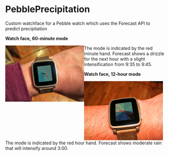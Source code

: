 # PebblePrecipitation

Custom watchface for a Pebble watch which uses the Forecast API to predict precipitation

**Watch face, 60-minute mode**

<img alt="Watch face 60-minute mode" src="https://raw.githubusercontent.com/rcgale/PebblePrecipitation/master/Watchface_60_minute.JPG" width="250" style="float: left">

The mode is indicated by the red minute hand. Forecast shows a drizzle for the next hour with a slight intensification from 9:35 to 9:45.

**Watch face, 12-hour mode**

<img alt="Watch face 12-hour mode" src="https://raw.githubusercontent.com/rcgale/PebblePrecipitation/master/Watchface_12_hour.JPG" width="250" style="float: left"> 

The mode is indicated by the red hour hand. Forecast shows moderate rain that will intensify around 3:00.

